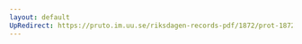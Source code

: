 ```yaml
---
layout: default
UpRedirect: https://pruto.im.uu.se/riksdagen-records-pdf/1872/prot-1872--fk--221/prot-1872--fk--221_024.pdf
---
```

